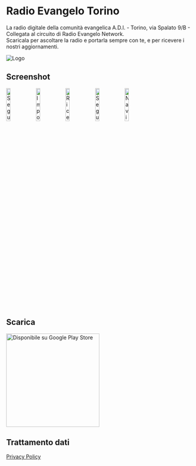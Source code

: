 # Radio Evangelo Torino

La radio digitale della comunità evangelica A.D.I. - Torino, via Spalato 9/B - Collegata al circuito di Radio Evangelo Network.  
Scaricala per ascoltare la radio e portarla sempre con te, e per ricevere i nostri aggiornamenti.

![Logo](https://github.com/user-attachments/assets/af5efabb-0255-4492-82d6-c330702f5f9c)

## Screenshot

<div>
  <img src="https://github.com/user-attachments/assets/65390dc9-34fc-4297-9242-81ab1af178c4" alt="Segui la diretta e contattaci" width="15%">
  <img src="https://github.com/user-attachments/assets/ae81eb4c-ec94-4fbc-a77d-698ca852e0db" alt="Imposta il timer" width="15%">
  <img src="https://github.com/user-attachments/assets/a1afe1b1-0c36-4e4c-b073-5f1144e23f3d" alt="Ricevi e leggi tutti i nostri avvisi" width="15%">
  <img src="https://github.com/user-attachments/assets/23cfd617-14ae-4b7f-a69c-90a1ff26bdb4" alt="Seguici e vienici a trovare" width="15%">
  <img src="https://github.com/user-attachments/assets/9ff9f84e-6a18-4cb6-b513-4a6c0c7a7a58" alt="Naviga anche con la dark mode" width="15%">
</div>

## Scarica

<a href="https://play.google.com/store/apps/details?id=com.radioevangelo.torino" target="_blank"><img src="https://github.com/user-attachments/assets/ae9317bd-9091-4854-a1d0-957dfca5c3ce" alt="Disponibile su Google Play Store" width="250px"></a>

## Trattamento dati

[Privacy Policy](privacy-policy.md)
